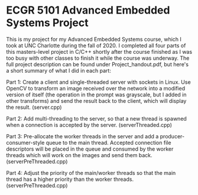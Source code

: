 # ECGR 5101 Advanced Embedded Systems Project
This is my project for my Advanced Embedded Systems course, which I took at UNC Charlotte during the fall of 2020. I completed all four parts of this masters-level project in C/C++ shortly after the course finished as I was too busy with other classes to finish it while the course was underway. The full project description can be found under Project_handout.pdf, but here's a short summary of what I did in each part:
  
Part 1: Create a client and single-threaded server with sockets in Linux. Use OpenCV to transform an image received over the network into a modified version of itself (the operation in the prompt was grayscale, but I added in other transforms) and send the result back to the client, which will display the result. (server.cpp)

Part 2: Add multi-threading to the server, so that a new thread is spawned when a connection is accepted by the server. (serverThreaded.cpp)

Part 3: Pre-allocate the worker threads in the server and add a producer-consumer-style queue to the main thread. Accepted connection file descriptors will be placed in the queue and consumed by the worker threads which will work on the images and send them back. (serverPreThreaded.cpp)

Part 4: Adjust the priority of the main/worker threads so that the main thread has a higher priority than the worker threads. (serverPreThreaded.cpp)
